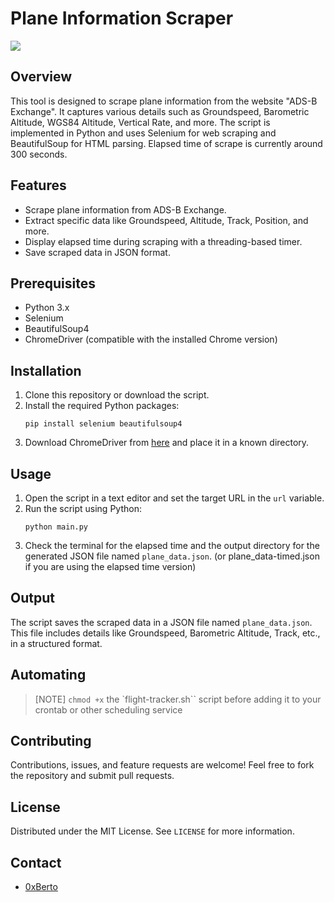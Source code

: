 # Plane Information Scraper

![](https://maeebnvejslkonktbeha.supabase.co/storage/v1/object/public/cdn/IMG_1239.webp)

## Overview
This tool is designed to scrape plane information from the website "ADS-B Exchange". It captures various details such as Groundspeed, Barometric Altitude, WGS84 Altitude, Vertical Rate, and more. The script is implemented in Python and uses Selenium for web scraping and BeautifulSoup for HTML parsing. Elapsed time of scrape is currently around 300 seconds. 

## Features
- Scrape plane information from ADS-B Exchange.
- Extract specific data like Groundspeed, Altitude, Track, Position, and more.
- Display elapsed time during scraping with a threading-based timer.
- Save scraped data in JSON format.

## Prerequisites
- Python 3.x
- Selenium
- BeautifulSoup4
- ChromeDriver (compatible with the installed Chrome version)

## Installation
1. Clone this repository or download the script.
2. Install the required Python packages:
   ```
   pip install selenium beautifulsoup4
   ```
3. Download ChromeDriver from [here](https://sites.google.com/a/chromium.org/) and place it in a known directory.

## Usage
1. Open the script in a text editor and set the target URL in the `url` variable.
2. Run the script using Python:
   ```
   python main.py
   ```
3. Check the terminal for the elapsed time and the output directory for the generated JSON file named `plane_data.json`. (or plane_data-timed.json if you are using the elapsed time version)

## Output
The script saves the scraped data in a JSON file named `plane_data.json`. This file includes details like Groundspeed, Barometric Altitude, Track, etc., in a structured format.

## Automating 

> [NOTE]
> `chmod +x` the `flight-tracker.sh`` script before adding it to your crontab or other scheduling service

## Contributing
Contributions, issues, and feature requests are welcome! Feel free to fork the repository and submit pull requests.

## License
Distributed under the MIT License. See `LICENSE` for more information.

## Contact
- [0xBerto](https://x.com/0xberto)

